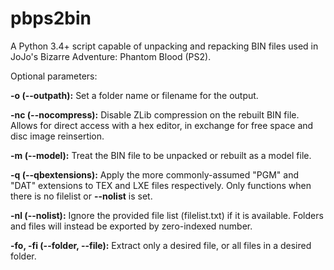 # pbps2bin
A Python 3.4+ script capable of unpacking and repacking BIN files used in JoJo's Bizarre Adventure: Phantom Blood (PS2).

Optional parameters:

**-o (--outpath):** Set a folder name or filename for the output.

**-nc (--nocompress):** Disable ZLib compression on the rebuilt BIN file. Allows for direct access with a hex editor, in exchange for free space and disc image reinsertion.

**-m (--model):** Treat the BIN file to be unpacked or rebuilt as a model file.

**-q (--qbextensions):** Apply the more commonly-assumed "PGM" and "DAT" extensions to TEX and LXE files respectively. Only functions when there is no filelist or **--nolist** is set.

**-nl (--nolist):** Ignore the provided file list (filelist.txt) if it is available. Folders and files will instead be exported by zero-indexed number.

**-fo, -fi (--folder, --file):** Extract only a desired file, or all files in a desired folder.
